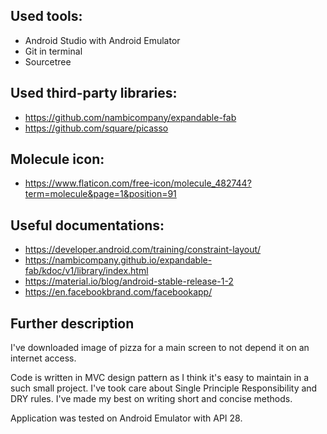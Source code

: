 ## Used tools:
- Android Studio with Android Emulator
- Git in terminal
- Sourcetree

## Used third-party libraries:
- <https://github.com/nambicompany/expandable-fab>
- <https://github.com/square/picasso>

## Molecule icon:
- <https://www.flaticon.com/free-icon/molecule_482744?term=molecule&page=1&position=91>

## Useful documentations:
- <https://developer.android.com/training/constraint-layout/>
- <https://nambicompany.github.io/expandable-fab/kdoc/v1/library/index.html>
- <https://material.io/blog/android-stable-release-1-2>
- <https://en.facebookbrand.com/facebookapp/>

## Further description
I've downloaded image of pizza for a main screen to not depend it on an internet access.

Code is written in MVC design pattern as I think it's easy to maintain in a such small project.
I've took care about Single Principle Responsibility and DRY rules. I've made my best on writing short and concise methods.

Application was tested on Android Emulator with API 28.
